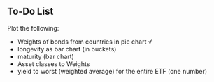 ## To-Do List

Plot the following:
- Weights of bonds from countries in pie chart √
- longevity as  bar chart (in buckets)
- maturity (bar chart)
- Asset classes to Weights
- yield to worst (weighted average) for the entire ETF (one number)
